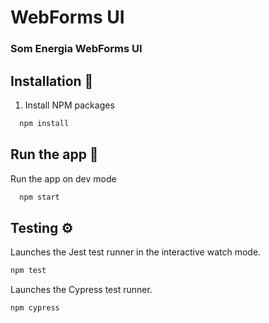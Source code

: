 # WebForms UI

### Som Energia WebForms UI

## Installation 🔧

1. Install NPM packages

```sh
  npm install
```

## Run the app 🚀

Run the app on dev mode

```sh
  npm start
```

## Testing ⚙️

Launches the Jest test runner in the interactive watch mode.

```sh
npm test
```

Launches the Cypress test runner.

```sh
npm cypress
```
